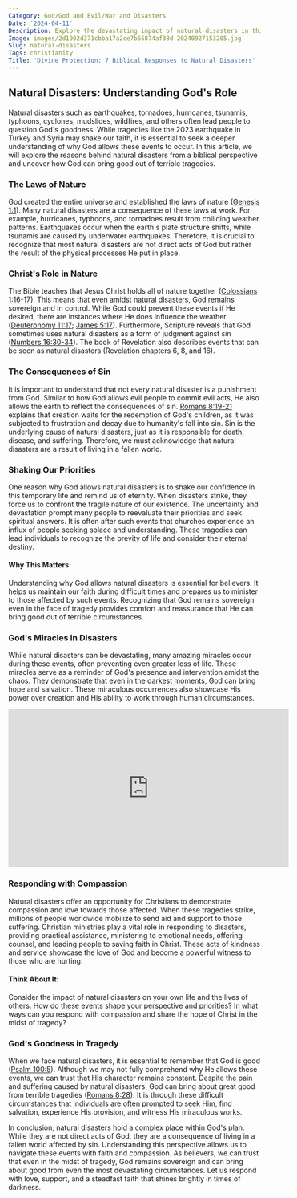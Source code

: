 ```yaml
---
Category: God/God and Evil/War and Disasters
Date: '2024-04-11'
Description: Explore the devastating impact of natural disasters in this insightful article. Learn about their causes, consequences, and ways to mitigate their effects.
Image: images/2d1902d371cbba17a2ce7b65874af38d-20240927153205.jpg
Slug: natural-disasters
Tags: christianity
Title: 'Divine Protection: 7 Biblical Responses to Natural Disasters'
---
```


## Natural Disasters: Understanding God's Role

Natural disasters such as earthquakes, tornadoes, hurricanes, tsunamis, typhoons, cyclones, mudslides, wildfires, and others often lead people to question God's goodness. While tragedies like the 2023 earthquake in Turkey and Syria may shake our faith, it is essential to seek a deeper understanding of why God allows these events to occur. In this article, we will explore the reasons behind natural disasters from a biblical perspective and uncover how God can bring good out of terrible tragedies.

### The Laws of Nature
God created the entire universe and established the laws of nature ([Genesis 1:1](https://www.bibleref.com/Genesis/1/Genesis-1-1.html)). Many natural disasters are a consequence of these laws at work. For example, hurricanes, typhoons, and tornadoes result from colliding weather patterns. Earthquakes occur when the earth's plate structure shifts, while tsunamis are caused by underwater earthquakes. Therefore, it is crucial to recognize that most natural disasters are not direct acts of God but rather the result of the physical processes He put in place.

### Christ's Role in Nature
The Bible teaches that Jesus Christ holds all of nature together ([Colossians 1:16-17](https://www.bibleref.com/Colossians/1/Colossians-1-16.html)). This means that even amidst natural disasters, God remains sovereign and in control. While God could prevent these events if He desired, there are instances where He does influence the weather ([Deuteronomy 11:17](https://www.bibleref.com/Deuteronomy/11/Deuteronomy-11-17.html); [James 5:17](https://www.bibleref.com/James/5/James-5-17.html)). Furthermore, Scripture reveals that God sometimes uses natural disasters as a form of judgment against sin ([Numbers 16:30-34](https://www.bibleref.com/Numbers/16/Numbers-16-30.html)). The book of Revelation also describes events that can be seen as natural disasters (Revelation chapters 6, 8, and 16).

### The Consequences of Sin
It is important to understand that not every natural disaster is a punishment from God. Similar to how God allows evil people to commit evil acts, He also allows the earth to reflect the consequences of sin. [Romans 8:19-21](https://www.bibleref.com/Romans/8/Romans-8-19.html) explains that creation waits for the redemption of God's children, as it was subjected to frustration and decay due to humanity's fall into sin. Sin is the underlying cause of natural disasters, just as it is responsible for death, disease, and suffering. Therefore, we must acknowledge that natural disasters are a result of living in a fallen world.

### Shaking Our Priorities
One reason why God allows natural disasters is to shake our confidence in this temporary life and remind us of eternity. When disasters strike, they force us to confront the fragile nature of our existence. The uncertainty and devastation prompt many people to reevaluate their priorities and seek spiritual answers. It is often after such events that churches experience an influx of people seeking solace and understanding. These tragedies can lead individuals to recognize the brevity of life and consider their eternal destiny.

#### Why This Matters:
Understanding why God allows natural disasters is essential for believers. It helps us maintain our faith during difficult times and prepares us to minister to those affected by such events. Recognizing that God remains sovereign even in the face of tragedy provides comfort and reassurance that He can bring good out of terrible circumstances.

### God's Miracles in Disasters
While natural disasters can be devastating, many amazing miracles occur during these events, often preventing even greater loss of life. These miracles serve as a reminder of God's presence and intervention amidst the chaos. They demonstrate that even in the darkest moments, God can bring hope and salvation. These miraculous occurrences also showcase His power over creation and His ability to work through human circumstances.


<iframe width="560" height="315" src="https://www.youtube.com/embed/X4ZF9OwY4YM" frameborder="0" allow="autoplay; encrypted-media" allowfullscreen></iframe>


### Responding with Compassion
Natural disasters offer an opportunity for Christians to demonstrate compassion and love towards those affected. When these tragedies strike, millions of people worldwide mobilize to send aid and support to those suffering. Christian ministries play a vital role in responding to disasters, providing practical assistance, ministering to emotional needs, offering counsel, and leading people to saving faith in Christ. These acts of kindness and service showcase the love of God and become a powerful witness to those who are hurting.

#### Think About It:
Consider the impact of natural disasters on your own life and the lives of others. How do these events shape your perspective and priorities? In what ways can you respond with compassion and share the hope of Christ in the midst of tragedy?

### God's Goodness in Tragedy
When we face natural disasters, it is essential to remember that God is good ([Psalm 100:5](https://www.bibleref.com/Psalm/100/Psalm-100-5.html)). Although we may not fully comprehend why He allows these events, we can trust that His character remains constant. Despite the pain and suffering caused by natural disasters, God can bring about great good from terrible tragedies ([Romans 8:28](https://www.bibleref.com/Romans/8/Romans-8-28.html)). It is through these difficult circumstances that individuals are often prompted to seek Him, find salvation, experience His provision, and witness His miraculous works.

In conclusion, natural disasters hold a complex place within God's plan. While they are not direct acts of God, they are a consequence of living in a fallen world affected by sin. Understanding this perspective allows us to navigate these events with faith and compassion. As believers, we can trust that even in the midst of tragedy, God remains sovereign and can bring about good from even the most devastating circumstances. Let us respond with love, support, and a steadfast faith that shines brightly in times of darkness.